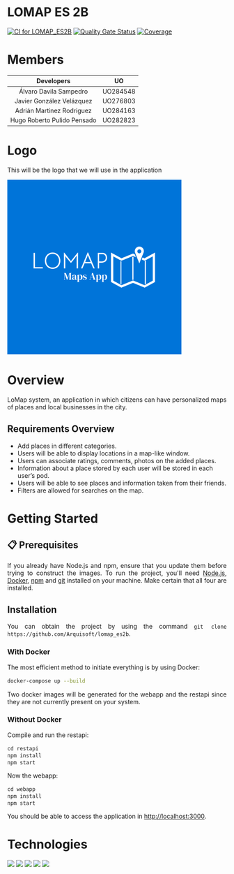 # LOMAP ES 2B
[![CI for LOMAP_ES2B](https://github.com/Arquisoft/lomap_es2b/actions/workflows/lomap_es2b.yml/badge.svg)](https://github.com/Arquisoft/lomap_es2b/actions/workflows/lomap_es2b.yml)
[![Quality Gate Status](https://sonarcloud.io/api/project_badges/measure?project=Arquisoft_lomap_es2b&metric=alert_status)](https://sonarcloud.io/summary/new_code?id=Arquisoft_lomap_es2b)
[![Coverage](https://sonarcloud.io/api/project_badges/measure?project=Arquisoft_lomap_es2b&metric=coverage)](https://sonarcloud.io/summary/new_code?id=Arquisoft_lomap_es2b)

# Members
 |        Developers        |         UO        |
|:-----------------------------:|:------------------:|
|     Álvaro Davila Sampedro     | UO284548 |
|    Javier González Velázquez     | UO276803 | 
|  Adrián Martinez Rodriguez | UO284163 |
| Hugo Roberto Pulido Pensado| UO282823 |

# Logo
<p>
This will be the logo that we will use in the application
</p>
<img src="https://github.com/Arquisoft/lomap_es2b/blob/master/webapp/src/assets/img/logo-color.svg" height="400">

# Overview
LoMap system, an application in which citizens can have personalized maps of places and local businesses in the city.
## Requirements Overview
* Add places in different categories.
* Users will be able to display locations in a map-like window.
* Users can associate ratings, comments, photos on the added places.
* Information about a place stored by each user will be stored in each user’s pod.
* Users will be able to see places and information taken from their friends.
* Filters are allowed for searches on the map.

# Getting Started
## 📋 Prerequisites

<p align="justify">If you already have Node.js and npm, ensure that you update them before trying to construct the images. To run the project, you'll need <a href="https://nodejs.org/en/download">Node.js</a>, <a href="https://www.docker.com/">Docker</a>, <a href="https://docs.npmjs.com/downloading-and-installing-node-js-and-npm">npm</a> and <a href="https://git-scm.com/downloads">git</a> installed on your machine. Make certain that all four are installed.</p>

## Installation
<p align="justify">You can obtain the project by using the command <code>git clone https://github.com/Arquisoft/lomap_es2b</code>.</p>

### With Docker
<p align="justify">The most efficient method to initiate everything is by using Docker:</p>

```sh
docker-compose up --build
```
<p align="justify">Two docker images will be generated for the webapp and the restapi since they are not currently present on your system.</p>

### Without Docker
<p align="justify">Compile and run the restapi:</p>

```shell
cd restapi
npm install
npm start
```

<p align="justify">Now the webapp:</p>

```shell
cd webapp
npm install
npm start
```

You should be able to access the application in [http://localhost:3000](http://localhost:3000).


# Technologies

<p float="left">
<img src="https://blog.wildix.com/wp-content/uploads/2020/06/react-logo.jpg" height="100">
<img src="https://miro.medium.com/max/1200/0*RbmfNyhuBb8G3LWh.png" height="100">
<img src="https://miro.medium.com/max/365/1*Jr3NFSKTfQWRUyjblBSKeg.png" height="100">
<img src="http://www.cursosgis.com/wp-content/uploads/2017/11/logomapbox.png" height="100">
<img src="https://uploads-ssl.webflow.com/62d722f9cc456d1fb015d3e7/636ab9d11b3a3c638e8bbad7_opengraph.png" height="100">
</p>

